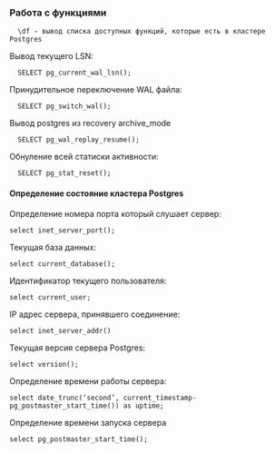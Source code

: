 ### Работа с функциями

      \df - вывод списка доступных функций, которые есть в кластере Postgres
      
Вывод текущего LSN:

      SELECT pg_current_wal_lsn();
      
Принудительное переключение WAL файла:

      SELECT pg_switch_wal();

Вывод postgres из recovery archive_mode

      SELECT pg_wal_replay_resume(); 

Обнуление всей статиски активности:

      SELECT pg_stat_reset();


#### Определение состояние кластера Postgres

Определение номера порта который слушает сервер:

    select inet_server_port();
    
Текущая база данных:

    select current_database();
    
Идентификатор текущего пользователя:

    select current_user;
    
IP адрес сервера, принявшего соединение:

    select inet_server_addr()
    
Текущая версия сервера Postgres:

    select version();

Определение времени работы сервера:

    select date_trunc(‘second’, current_timestamp-pg_postmaster_start_time()) as uptime;
    
Определение времени запуска сервера

    select pg_postmaster_start_time();

